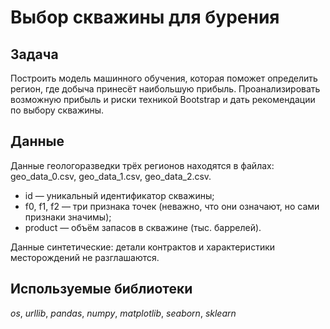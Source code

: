 # Выбор скважины для бурения

## Задача

Построить модель машинного обучения, которая поможет определить регион, где добыча принесёт наибольшую прибыль. Проанализировать возможную прибыль и риски техникой Bootstrap и дать рекомендации по выбору скважины.


## Данные

Данные геологоразведки трёх регионов находятся в файлах: geo_data_0.csv, geo_data_1.csv, geo_data_2.csv.

- id — уникальный идентификатор скважины;
- f0, f1, f2 — три признака точек (неважно, что они означают, но сами признаки значимы);
- product — объём запасов в скважине (тыс. баррелей).

Данные синтетические: детали контрактов и характеристики месторождений не разглашаются.


## Используемые библиотеки
*os*, *urllib*, *pandas*, *numpy*, *matplotlib*, *seaborn*, *sklearn* 
